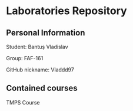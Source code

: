 # Laboratories Repository
## Personal Information
Student: Bantuș Vladislav

Group: FAF-161

GitHub nickname: Vladdd97

## Contained courses
TMPS Course

